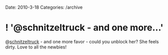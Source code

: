 Date: 2010-3-18
Categories: /archive

# ! '@schnitzeltruck - and one more...'

@<a href="http://twitter.com/schnitzeltruck" class="aktt_username">schnitzeltruck</a> - and one more favor - could you unblock her? She feels dirty. Love to all the newbies!

